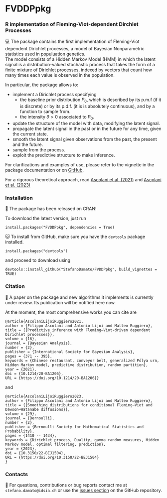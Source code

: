 # FVDDPpkg


### R implementation of Fleming-Viot-dependent Dirchlet Processes

:computer: The package contains the first implementation of Fleming-Viot dependent Dirichlet processes, a model of Bayesian Nonparametric statistics used in populuation genetics.\
The model consists of a Hidden Markov Model (HMM) in which the latent signal is a distribution-valued stochastic process that takes the form of a finite mixture of Dirichlet processes, indexed by vectors that count how many times each value is observed in the population.

In particular, the package allows to:
* implement a Dirichlet process specifying
    * the baseline prior distribution $P_0$, which is described by its p.m.f (if it is discrete) or by its p.d.f. (it is is absolutely continuous), and by a function to sample from.
    * the intensity $\theta > 0$ associated to $P_0$.
* update the structure of the model with data, modifying the latent signal.
* propagate the latent signal in the past or in the future for any time, given the current state.
* smooth the latent signal given observations from the past, the present and the future.
* sample from the process.
* exploit the predictive structure to make inference.

For clarifications and examples of use, please refer to the vignette in the package documentation or on [GitHub](https://github.com/StefanoDamato/FVDDPpkg/blob/master/vignettes/FVDDPpkg.Rmd).

For a rigorous theoretical approach, read [Ascolani et al. (2021)](https://projecteuclid.org/journals/bayesian-analysis/advance-publication/Predictive-inference-with-FlemingViot-driven-dependent-Dirichlet-processes/10.1214/20-BA1206.full) and [Ascolani et al. (2023)](https://projecteuclid.org/journals/bernoulli/volume-29/issue-2/Smoothing-distributions-for-conditional-FlemingViot-and-DawsonWatanabe-diffusions/10.3150/22-BEJ1504.short)


### Installation


:space_invader: The package has been released on CRAN!

To download the latest version, just run
```
install.packages("FVDDPpkg", dependencies = True)
```

:cat: To install from GitHub, make sure you have the `devtools` package installed.
```
install.packages("devtools")
```
and proceed to download using
```
devtools::install_github("StefanoDamato/FVDDPpkg", build_vignettes = TRUE)
```


### Citation

:book: A paper on the package and new algorithms it implements is currently under review. Its publication will be notified here now.

At the moment, the most comprehensive works you can cite are
```
@article{AscolaniLijoiRuggiero2021,
author = {Filippo Ascolani and Antonio Lijoi and Matteo Ruggiero},
title = {{Predictive inference with Fleming–Viot-driven dependent Dirichlet processes}},
volume = {16},
journal = {Bayesian Analysis},
number = {2},
publisher = {International Society for Bayesian Analysis},
pages = {371 -- 395},
keywords = {Chinese restaurant, conveyor belt, generalized Pólya urn, Hidden Markov model, predictive distribution, random partition},
year = {2021},
doi = {10.1214/20-BA1206},
URL = {https://doi.org/10.1214/20-BA1206}}
```
and
```
@article{AscolaniLijoiRuggiero2023,
author = {Filippo Ascolani and Antonio Lijoi and Matteo Ruggiero},
title = {{Smoothing distributions for conditional Fleming–Viot and Dawson–Watanabe diffusions}},
volume = {29},
journal = {Bernoulli},
number = {2},
publisher = {Bernoulli Society for Mathematical Statistics and Probability},
pages = {1410 -- 1434},
keywords = {Dirichlet process, Duality, gamma random measures, Hidden Markov model, optimal filtering, prediction},
year = {2023},
doi = {10.3150/22-BEJ1504},
URL = {https://doi.org/10.3150/22-BEJ1504}
}
```


### Contacts

:e-mail: For questions, contributions or bug reports contact me at `stefano.damato@idsia.ch` or use the [issues section](https://github.com/StefanoDamato/FVDDPpkg/issues) on the GitHub repository.
